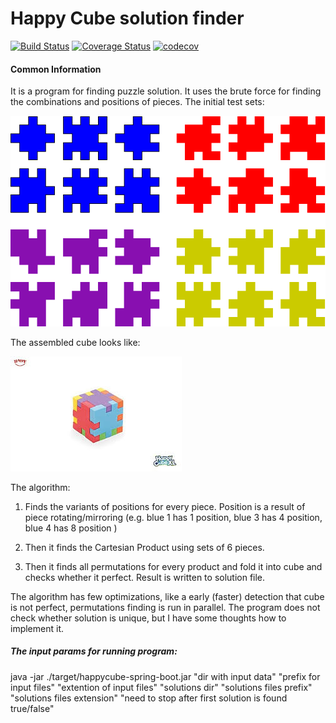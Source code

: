 # Happy Cube solution finder

[![Build Status](https://travis-ci.com/dimpon/happycube.svg?branch=master)](https://travis-ci.com/dimpon/happycube)
[![Coverage Status](http://img.shields.io/coveralls/dimpon/happycube/master.svg?style=flat-square)](https://coveralls.io/r/dimpon/happycube?branch=master)
[![codecov](https://codecov.io/gh/dimpon/happycube/branch/master/graph/badge.svg)](https://codecov.io/gh/dimpon/happycube)

#### Common Information
It is a program for finding puzzle solution.
It uses the brute force for finding the combinations and positions of pieces. 
The initial test sets: 
 
![DEC Architecture](docs/cubes.png)

The assembled cube looks like:


![DEC Architecture](docs/one_cube.jpeg)


The algorithm: 
1. Finds the variants of positions for every piece. Position is a result of piece rotating/mirroring (e.g. blue 1 has 1 position, blue 3 has 4 position, blue 4 has 8 position )

2. Then it finds the Cartesian Product using sets of 6 pieces.

3. Then it finds all permutations for every product and fold it into cube and checks whether it perfect. Result is written to solution file. 

The algorithm has few optimizations, like a early (faster) detection that cube is not perfect, permutations finding is run in parallel. 
The program does not check whether solution is unique, but I have some thoughts how to implement it.  

##### The input params for running program:

java  -jar ./target/happycube-spring-boot.jar "dir with input data" "prefix for input files" "extention of input files" "solutions dir" "solutions files prefix" "solutions files extension" "need to stop after first solution is found true/false" 
